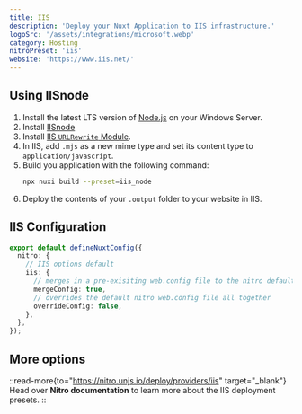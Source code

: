 ```yaml
---
title: IIS
description: 'Deploy your Nuxt Application to IIS infrastructure.'
logoSrc: '/assets/integrations/microsoft.webp'
category: Hosting
nitroPreset: 'iis'
website: 'https://www.iis.net/'
---
```


## Using IISnode

1. Install the latest LTS version of [Node.js](https://nodejs.org/en/) on your Windows Server.
2. Install [IISnode](https://github.com/azure/iisnode/releases)
3. Install [IIS `URLRewrite` Module](https://www.iis.net/downloads/microsoft/url-rewrite).
4. In IIS, add `.mjs` as a new mime type and set its content type to `application/javascript`.
5. Build you application with the following command:
    ```bash [Terminal]
    npx nuxi build --preset=iis_node
    ```
5. Deploy the contents of your `.output` folder to your website in IIS.

## IIS Configuration

```ts [nuxt.config.ts]
export default defineNuxtConfig({
  nitro: {
    // IIS options default
    iis: {
      // merges in a pre-exisiting web.config file to the nitro default file
      mergeConfig: true,
      // overrides the default nitro web.config file all together
      overrideConfig: false,
    },
  },
});
```

## More options

::read-more{to="https://nitro.unjs.io/deploy/providers/iis" target="_blank"}
Head over **Nitro documentation** to learn more about the IIS deployment presets.
::
